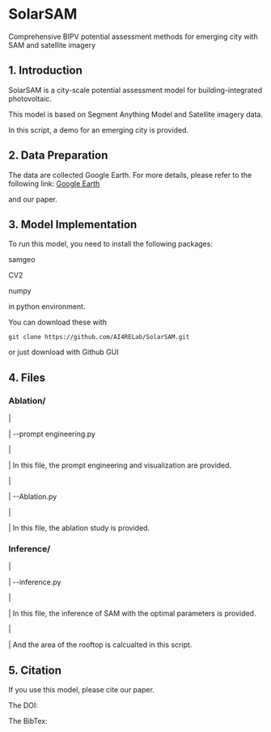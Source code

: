 # SolarSAM
Comprehensive BIPV potential assessment methods for emerging city with SAM and satellite imagery 

## 1. Introduction

SolarSAM is a city-scale potential assessment model for building-integrated photovoltaic.

This model is based on Segment Anything Model and Satellite imagery data.

In this script, a demo for an emerging city is provided.

## 2. Data Preparation

The data are collected Google Earth. For more details, please refer to the following link: [Google Earth](https://earth.google.com/web/)

and our paper.

## 3. Model Implementation

To run this model, you need to install the following packages:

samgeo

CV2

numpy

in python environment.

You can download these with
```shell
git clone https://github.com/AI4RELab/SolarSAM.git
```
or just download with Github GUI

## 4. Files

### Ablation/ 
|

| --prompt engineering.py

|

| In this file, the prompt engineering and visualization are provided.

|

| --Ablation.py

|

| In this file, the ablation study is provided.

### Inference/ 
|

| --inference.py

|

| In this file, the inference of SAM with the optimal parameters is provided.

|

| And the area of the rooftop is calcualted in this script.

## 5. Citation

If you use this model, please cite our paper.

The DOI:

The BibTex:
